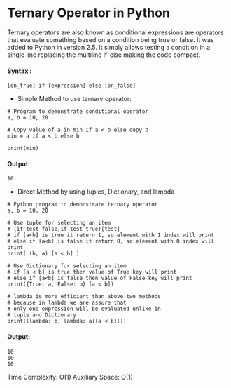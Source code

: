 # Ternary Operator in Python

Ternary operators are also known as conditional expressions are operators that evaluate something based on a condition being true or false. It was added to Python in version 2.5. 
It simply allows testing a condition in a single line replacing the multiline if-else making the code compact.

#### Syntax : 

```[on_true] if [expression] else [on_false] ```

* Simple Method to use ternary operator:

```
# Program to demonstrate conditional operator
a, b = 10, 20

# Copy value of a in min if a < b else copy b
min = a if a < b else b

print(min)
```
#### Output:
```10```

* Direct Method by using tuples, Dictionary, and lambda

```
# Python program to demonstrate ternary operator
a, b = 10, 20

# Use tuple for selecting an item
# (if_test_false,if_test_true)[test]
# if [a<b] is true it return 1, so element with 1 index will print
# else if [a<b] is false it return 0, so element with 0 index will print
print( (b, a) [a < b] )

# Use Dictionary for selecting an item
# if [a < b] is true then value of True key will print
# else if [a<b] is false then value of False key will print
print({True: a, False: b} [a < b])

# lambda is more efficient than above two methods
# because in lambda we are assure that
# only one expression will be evaluated unlike in
# tuple and Dictionary
print((lambda: b, lambda: a)[a < b]())

```

#### Output:
```
10
10
10
```

Time Complexity: O(1)
Auxiliary Space: O(1)